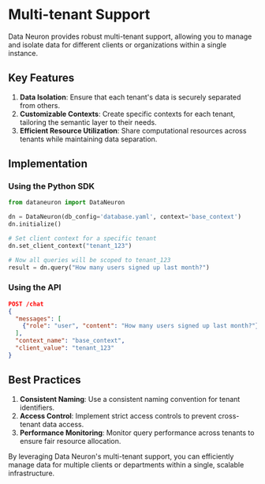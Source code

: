 # Multi-tenant Support

Data Neuron provides robust multi-tenant support, allowing you to manage and isolate data for different clients or organizations within a single instance.

## Key Features

1. **Data Isolation**: Ensure that each tenant's data is securely separated from others.
2. **Customizable Contexts**: Create specific contexts for each tenant, tailoring the semantic layer to their needs.
3. **Efficient Resource Utilization**: Share computational resources across tenants while maintaining data separation.

## Implementation

### Using the Python SDK

```python
from dataneuron import DataNeuron

dn = DataNeuron(db_config='database.yaml', context='base_context')
dn.initialize()

# Set client context for a specific tenant
dn.set_client_context("tenant_123")

# Now all queries will be scoped to tenant_123
result = dn.query("How many users signed up last month?")
```

### Using the API

```json
POST /chat
{
  "messages": [
    {"role": "user", "content": "How many users signed up last month?"}
  ],
  "context_name": "base_context",
  "client_value": "tenant_123"
}
```

## Best Practices

1. **Consistent Naming**: Use a consistent naming convention for tenant identifiers.
2. **Access Control**: Implement strict access controls to prevent cross-tenant data access.
3. **Performance Monitoring**: Monitor query performance across tenants to ensure fair resource allocation.

By leveraging Data Neuron's multi-tenant support, you can efficiently manage data for multiple clients or departments within a single, scalable infrastructure.

